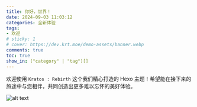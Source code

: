 ```yaml
---
title: 你好，世界！
date: 2024-09-03 11:03:12
categories: 全新体验
tags:
- 欢迎
# sticky: 1
# cover: https://dev.krt.moe/demo-assets/banner.webp
comments: true
toc: true
show_in: ("category" | "tag")[]
---
```


欢迎使用 `Kratos : Rebirth` 这个我们精心打造的 Hexo 主题！希望能在接下来的旅途中与您相伴，共同创造出更多难以忘怀的美好体验。

![alt text](https://dev.krt.moe/demo-assets/banner.webp)